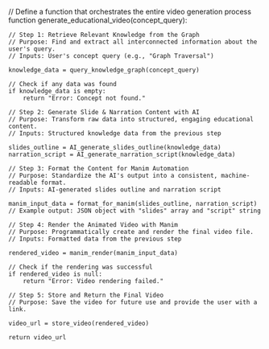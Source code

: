 // Define a function that orchestrates the entire video generation process
function generate_educational_video(concept_query):
    
    // Step 1: Retrieve Relevant Knowledge from the Graph
    // Purpose: Find and extract all interconnected information about the user's query.
    // Inputs: User's concept query (e.g., "Graph Traversal")
    
    knowledge_data = query_knowledge_graph(concept_query)
    
    // Check if any data was found
    if knowledge_data is empty:
        return "Error: Concept not found."

    // Step 2: Generate Slide & Narration Content with AI
    // Purpose: Transform raw data into structured, engaging educational content.
    // Inputs: Structured knowledge data from the previous step
    
    slides_outline = AI_generate_slides_outline(knowledge_data)
    narration_script = AI_generate_narration_script(knowledge_data)

    // Step 3: Format the Content for Manim Automation
    // Purpose: Standardize the AI's output into a consistent, machine-readable format.
    // Inputs: AI-generated slides outline and narration script
    
    manim_input_data = format_for_manim(slides_outline, narration_script)
    // Example output: JSON object with "slides" array and "script" string
    
    // Step 4: Render the Animated Video with Manim
    // Purpose: Programmatically create and render the final video file.
    // Inputs: Formatted data from the previous step
    
    rendered_video = manim_render(manim_input_data)
    
    // Check if the rendering was successful
    if rendered_video is null:
        return "Error: Video rendering failed."

    // Step 5: Store and Return the Final Video
    // Purpose: Save the video for future use and provide the user with a link.
    
    video_url = store_video(rendered_video)
    
    return video_url
